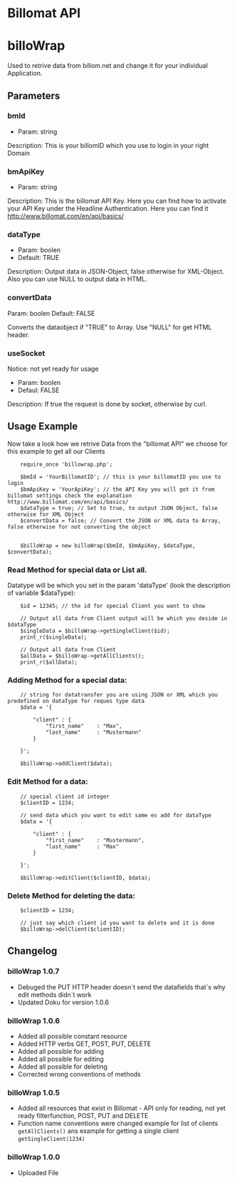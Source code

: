 # Billomat API

billoWrap
=========

Used to retrive data from billom.net and change it for your individual Application.

Parameters
----------

### bmId

* Param: string

Description:
This is your billomID  which you use to login in your right Domain


### bmApiKey

* Param: string

Description:
This is the billomat API Key.
Here you can find how to activate your API Key under the Headline Authentication.
Here you can find it http://www.billomat.com/en/api/basics/


### dataType

* Param: boolen
* Default: TRUE

Description:
Output data in JSON-Object, false otherwise for XML-Object. Also you can use NULL to output data in HTML.


### convertData

Param: boolen
Default: FALSE

Converts the dataobject if "TRUE" to Array. Use "NULL" for get HTML header.

### useSocket

Notice: not yet ready for usage

* Param: boolen
* Defaul: FALSE

Description:
If true the request is done by socket, otherwise by curl.


## Usage Example

Now take a look how we retrive Data from the "billomat API" we choose for this example to get all our Clients

        require_once 'billowrap.php';

        $bmId = 'YourBillomatID'; // this is your billomatID you use to login
        $bmApiKey = 'YourApiKey'; // the API Key you will got it from billomat settings check the explanation http://www.billomat.com/en/api/basics/
        $dataType = true; // Set to true, to output JSON Object, false otherwise for XML Object
        $convertData = false; // Convert the JSON or XML data to Array, false otherwise for not converting the object 

    
        $billoWrap = new billoWrap($bmId, $bmApiKey, $dataType, $convertData);
        

### Read Method for special data or List all.
Datatype will be which you set in the param 'dataType' (look the description of variable $dataType):

        $id = 12345; // the id for special Client you want to show
    
    	// Output all data from Client output will be which you deside in $dataType
        $singleData = $billoWrap->getSingleClient($id); 
        print_r($singleData);
    
    	// Output all data from Client
        $allData = $billoWrap->getAllClients(); 
        print_r($allData);


### Adding Method for a special data:
        
        // string for datatransfer you are using JSON or XML which you predefined on dataType for reques type data
        $data = '{
            
            "client" : {
                "first_name"    : "Max",
                "last_name"     : "Mustermann"
            }
            
        }';
        
        $billoWrap->addClient($data);
        
### Edit Method for a data:

        // special client id integer
        $clientID = 1234;
        
        // send data which you want to edit same es add for dataType
        $data = '{
            
            "client" : {
                "first_name"    : "Mustermann",
                "last_name"     : "Max"
            }
            
        }';
        
        $billoWrap->editClient($clientID, $data);
        
### Delete Method for deleting the data:
        
        $clientID = 1234;
        
        // just say which client id you want to delete and it is done
        $billoWrap->delClient($clientID);

## Changelog

### billoWrap 1.0.7

* Debuged the PUT HTTP header doesn´t send the datafields that´s why edit methods didn´t work
* Updated Doku for version 1.0.6

### billoWrap 1.0.6

* Added all possible constant resource
* Added HTTP verbs GET, POST, PUT, DELETE
* Added all possible for adding
* Added all possible for editing
* Added all possible for deleting
* Corrected wrong conventions of methods

### billoWrap 1.0.5

* Added all resources that exist in Billomat - API only for reading, not yet ready filterfunction, POST, PUT and DELETE
* Function name conventions were changed example for list of clients `getAllClients()` ans example for getting a single client `getSingleClient(1234)`

### billoWrap 1.0.0 

* Uploaded File
